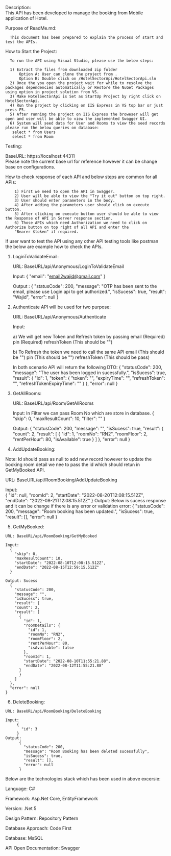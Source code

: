 Description:   
      This API has been developed to manage the booking from Mobile application of Hotel. 

Purpose of ReadMe.md: 

      This document has been prepared to explain the process of start and test the APIs.

How to Start the Project:

      To run the API using Visual Studio, please use the below steps: 

      1) Extract the files from downloaded zip folder
          Option A: User can clone the project from . 
          Option B: Double click on /HotelSectorApi/HotelSectorApi.sln 
      2) Once the you open the project wait for while to resolve the packages dependencies automatically or Restore the NuGet Packages using option in project solution from VS.  
      3) Make HotelSectorApi is Set as StartUp Project by right click on HotelSectorApi.  
      4) Run the project by clicking on IIS Express in VS top bar or just press F5.  
      5) After running the project on IIS Express the broweser will get open and user will be able to view the implemented Swagger UI.
      6) System will seed data for User and Rooms to view the seed records please run the below queries on database:
       select * from Users
       select * from Room 

Testing:

BaseURL: https://localhost:44311  
        Please note the current base url for reference however it can be change  base on configurations. 

How to check response of each API and below steps are common for all APIs: 

        1) First we need to open the API in Swagger. 
        2) User will be able to view the "Try it out" button on top right. 
        3) User should enter parameters in the body. 
        4) After adding the parameters user should click on execute button. 
        5) After clicking on execute button user should be able to view the Response of API in Server response section. 
        6) Those APIs which need Authorization we need to click on         Authorize button on top right of all API and enter the 
        "Bearer $token" if required. 
  
If user want to test the API using any other API testing tools like postman the below are example how to check the APIs. 

  1) LoginToValidateEmail: 

      URL: BaseURL/api/Anonymous/LoginToValidateEmail

      Input: 
        {
          "email": "email2wajid@gmail.com"
        }

      Output : 
        {
          "statusCode": 200,
          "message": "OTP has been sent to the email, please use Login api to get authorized.",
          "isSucess": true,
          "result": "Wajid",
          "error": null
        }
  2) Authenticate API will be used for two purpose: 

      URL: BaseURL/api/Anonymous/Authenticate

      Input:
      
        a) We will get new Token and Refresh token by passing
            email (Required) 
            pin (Required) 
            refreshToken (This should be "") 

        b) To Refresh the token we need to call the same API
            email (This should be "")
            pin (This should be "") 
            refreshToken (This should be pass)

      In both scenario API will return the following DTO: 
      {
        "statusCode": 200,
        "message": "The user has been logged in sucessfully.",
        "isSucess": true,
        "result": {
          "id": 1,
          "token": {
            "token": "",
            "expiryTime": "",
            "refreshToken": "",
            "refreshTokenExpiryTime": ""
          }
        },
        "error": null
      }

  3) GetAllRooms:

      URL: BaseURL/api/Room/GetAllRooms

      Input: In Filter we can pass Room No which are store in database. 
            {
              "skip": 0,
              "maxResultCount": 10,
              "filter": ""
            }

      Output: 
            {
              "statusCode": 200,
              "message": "",
              "isSucess": true,
              "result": {
                "count": 2,
                "result": [
                  {
                    "id": 1,
                    "roomNo": "RN2",
                    "roomFloor": 2,
                    "rentPerHour": 80,
                    "isAvailable": true
                  } 
                ]
              },
              "error": null
            }
  4)  AddUpdateBooking: 

  Note: Id should pass as null to add new record however to update the booking room detail we nee to pass the id which should retun in GetMyBooked API. 

  URL: BaseURL/api/RoomBooking/AddUpdateBooking

  Input:  
      {
        "id": null, 
        "roomId": 2,
        "startDate": "2022-08-20T12:08:15.512Z",
        "endDate": "2022-08-21T12:08:15.512Z"
      }
  Output: 
    Below is sucess response and it can be change if there is any error or validation error: 
      {
        "statusCode": 200,
        "message": "Room booking has been updated.",
        "isSucess": true,
        "result": [],
        "error": null
      }

  5) GetMyBooked: 

    URL: BaseURL/api/RoomBooking/GetMyBooked

    Input: 
      {
        "skip": 0,
        "maxResultCount": 10,
        "startDate": "2022-08-10T12:08:15.512Z",
        "endDate": "2022-08-15T12:59:15.512Z"
      }

    Output: Sucess
      {
        "statusCode": 200,
        "message": "",
        "isSucess": true,
        "result": {
        "count": 2,
        "result": [
          {
            "id": 1,
            "roomDetails": {
              "id": 1,
              "roomNo": "RN2",
              "roomFloor": 2,
              "rentPerHour": 80,
              "isAvailable": false
            },
            "roomId": 1,
            "startDate": "2022-08-10T11:55:21.88",
            "endDate": "2022-08-12T11:55:21.88"
          }  
          }
        ]
      },
      "error": null
    }

  6) DeleteBooking:

    URL: BaseURL/api/RoomBooking/DeleteBooking

    Input: 
         {
           "id": 3
         }
    Output: 
          {
            "statusCode": 200,
            "message": "Room Booking has been deleted sucessfully",
            "isSucess": true,
            "result": [],
            "error": null
          }

Below are the technologies stack which has been used in above excersie: 

  Language: C#

  Framework: Asp.Net Core, EntityFramework  
  
  Version: .Net 5 
  
  Design Pattern: Repository Pattern

  Database Approach: Code First

  Database: MsSQL

  API Open Documentation: Swagger
 
 
